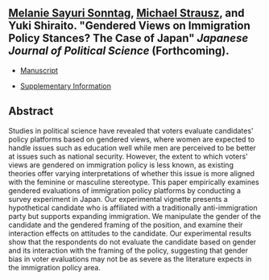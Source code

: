 ## [Melanie Sayuri Sonntag](https://melaniedominguez.com/), [Michael Strausz](https://www.michaelstrausz.com/), and Yuki Shiraito. "Gendered Views on Immigration Policy Stances? The Case of Japan" _Japanese Journal of Political Science_ (Forthcoming).

- [Manuscript](../files/gndrimgr.pdf)

- [Supplementary Information](../files/gndrimgr_si.pdf)

## Abstract
Studies in political science have revealed that voters evaluate candidates' policy platforms based on gendered views, where women are expected to handle issues such as education well while men are perceived to be better at issues such as national security.
However, the extent to which voters' views are gendered on immigration policy is less known, as existing theories offer varying interpretations of whether this issue is more aligned with the feminine or masculine stereotype.
This paper empirically examines gendered evaluations of immigration policy platforms by conducting a survey experiment in Japan.
Our experimental vignette presents a hypothetical candidate who is affiliated with a traditionally anti-immigration party but supports expanding immigration.
We manipulate the gender of the candidate and the gendered framing of the position, and examine their interaction effects on attitudes to the candidate.
Our experimental results show that the respondents do not evaluate the candidate based on gender and its interaction with the framing of the policy, suggesting that gender bias in voter evaluations may not be as severe as the literature expects in the immigration policy area.
